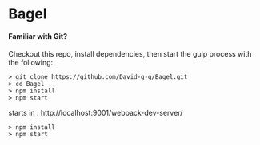 # Bagel



#### Familiar with Git?
Checkout this repo, install dependencies, then start the gulp process with the following:

```
> git clone https://github.com/David-g-g/Bagel.git
> cd Bagel
> npm install
> npm start
```
starts in : http://localhost:9001/webpack-dev-server/

```
> npm install
> npm start
```
